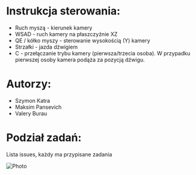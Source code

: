 # Instrukcja sterowania:
- Ruch myszą - kierunek kamery
- WSAD - ruch kamery na płaszczyźnie XZ
- QE / kółko myszy - sterowanie wysokością (Y) kamery
- Strzałki - jazda dźwigiem
- C - przełączanie trybu kamery (pierwsza/trzecia osoba). W przypadku pierwszej osoby kamera podąża za pozycją dźwigu.

# Autorzy:
- Szymon Katra
- Maksim Pansevich
- Valery Burau

# Podział zadań:
Lista issues, każdy ma przypisane zadania

![Photo](IMG_20181107_084901.jpg)